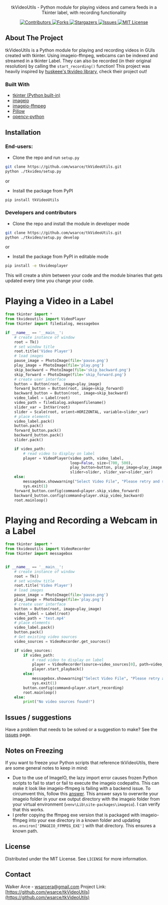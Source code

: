 
<p align="center">
  <p align="center">
    tkVideoUtils - Python module for playing videos and camera feeds in a Tkinter label, with recording functionality
    <br />
</p>

<p align = center>
	<a href="https://github.com/wsarce/tkVideoUtils/graphs/contributors">
		<img src="https://img.shields.io/github/contributors/wsarce/tkVideoUtils.svg?style=flat-square" alt="Contributors" />
	</a>
	<a href="https://github.com/wsarce/tkVideoUtils/network/members">
		<img src="https://img.shields.io/github/forks/wsarce/tkVideoUtils.svg?style=flat-square" alt="Forks" />
	</a>
	<a href="https://github.com/wsarce/tkVideoUtils/stargazers">
		<img src="https://img.shields.io/github/stars/wsarce/tkVideoUtils.svg?style=flat-squarem/huskeee/tkvideo/network/members" alt="Stargazers" />
	</a>
	<a href="https://github.com/wsarce/tkVideoUtils/issues">
		<img src="https://img.shields.io/github/issues/wsarce/tkVideoUtils.svg?style=flat-square" alt="Issues" />
	</a>
	<a href="https://github.com/wsarce/tkVideoUtils/blob/master/LICENSE">
		<img src="https://img.shields.io/github/license/wsarce/tkVideoUtils.svg?style=flat-square" alt="MIT License" />
	</a>
</p>





<!-- ABOUT THE PROJECT -->
## About The Project

tkVideoUtils is a Python module for playing and recording videos in GUIs created with tkinter.  Using imageio-ffmpeg, webcams can be indexed and streamed in a tkinter Label.  They can also be recorded (in their original resolution) by calling the `start_recording()` function!  This project was heavily inspired by [huskeee's tkvideo library](https://github.com/huskeee/tkvideo), check their project out!


### Built With

* [tkinter (Python built-in)](https://docs.python.org/3/library/tkinter.html)
* [imageio](https://imageio.github.io)
* [imageio-ffmpeg](https://github.com/imageio/imageio-ffmpeg)
* [Pillow](https://pypi.org/project/Pillow/)
* [opencv-python](https://pypi.org/project/opencv-python/)


## Installation

### End-users:

 * Clone the repo and run `setup.py`
```sh
git clone https://github.com/wsarce/tkVideoUtils.git
python ./tkvideo/setup.py
```
or
 * Install the package from PyPI
```sh
pip install tkVideoUtils
```

### Developers and contributors
 * Clone the repo and install the module in developer mode
```sh
git clone https://github.com/wsarce/tkVideoUtils.git
python ./tkvideo/setup.py develop
```
or
 * Install the package from PyPI in editable mode
```sh
pip install -e tkvideoplayer
```

This will create a shim between your code and the module binaries that gets updated every time you change your code.


<!-- USAGE EXAMPLES -->
# Playing a Video in a Label

```py
from tkinter import *
from tkvideoutils import VideoPlayer
from tkinter import filedialog, messagebox

if __name__ == '__main__':
    # create instance of window
    root = Tk()
    # set window title
    root.title('Video Player')
    # load images
    pause_image = PhotoImage(file='pause.png')
    play_image = PhotoImage(file='play.png')
    skip_backward = PhotoImage(file='skip_backward.png')
    skip_forward = PhotoImage(file='skip_forward.png')
    # create user interface
    button = Button(root, image=play_image)
    forward_button = Button(root, image=skip_forward)
    backward_button = Button(root, image=skip_backward)
    video_label = Label(root)
    video_path = filedialog.askopenfilename()
    slider_var = IntVar(root)
    slider = Scale(root, orient=HORIZONTAL, variable=slider_var)
    # place elements
    video_label.pack()
    button.pack()
    forward_button.pack()
    backward_button.pack()
    slider.pack()

    if video_path:
        # read video to display on label
        player = VideoPlayer(video_path, video_label,
                             loop=False, size=(700, 500),
                             play_button=button, play_image=play_image, pause_image=pause_image,
                             slider=slider, slider_var=slider_var)
    else:
        messagebox.showwarning("Select Video File", "Please retry and select a video file.")
        sys.exit(1)
    forward_button.config(command=player.skip_video_forward)
    backward_button.config(command=player.skip_video_backward)
    root.mainloop()
```

# Playing and Recording a Webcam in a Label

```py
from tkinter import *
from tkvideoutils import VideoRecorder
from tkinter import messagebox


if __name__ == '__main__':
    # create instance of window
    root = Tk()
    # set window title
    root.title('Video Player')
    # load images
    pause_image = PhotoImage(file='pause.png')
    play_image = PhotoImage(file='play.png')
    # create user interface
    button = Button(root, image=play_image)
    video_label = Label(root)
    video_path = 'test.mp4'
    # place elements
    video_label.pack()
    button.pack()
    # Get existing video sources
    video_sources = VideoRecorder.get_sources()

    if video_sources:
        if video_path:
            # read video to display on label
            player = VideoRecorder(source=video_sources[0], path=video_path, fps=30, label=video_label, size=(700, 500))
            player.start_playback()
        else:
            messagebox.showwarning("Select Video File", "Please retry and select a video file.")
            sys.exit(1)
        button.config(command=player.start_recording)
        root.mainloop()
    else:
        print("No video sources found!")

```

## Issues / suggestions

Have a problem that needs to be solved or a suggestion to make? See the [issues](https://github.com/wsarce/tkVideoUtils/issues) page.

## Notes on Freezing

If you want to freeze your Python scripts that reference tkVideoUtils, there are some general notes to keep in mind:
- Due to the use of ImageIO, the lazy import error causes frozen Python scripts to fail to start or fail to execute the imageio codepaths.  This can make it look like imageio-ffmpeg is failing with a backend issue.  To circumvent this, follow this [answer](https://stackoverflow.com/a/70214003).  This answer says to overwrite your imageio folder in your exe output directory with the imageio folder from your virtual environment (`venv\Lib\site-packages\imageio`).  I can verify that this works.
- I prefer copying the ffmpeg exe version that is packaged with imageio-ffmpeg into your exe directory in a known folder and updating `os.environ['IMAGEIO_FFMPEG_EXE']` with that directory.  This ensures a known path.

## License

Distributed under the MIT License. See `LICENSE` for more information.



## Contact

Walker Arce - wsarcera@gmail.com
Project Link: [https://github.com/wsarce/tkVideoUtils](https://github.com/wsarce/tkVideoUtils)
